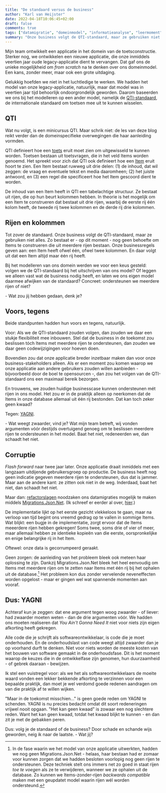 ```yaml
---
title: "De standaard versus de business"
author: "Karl van Heijster"
date: 2022-04-18T10:06:45+02:00
draft: false
comments: true
tags: ["datamigratie", "domeinmodel", "informatieanalyse", "leermoment", "modelleren", "productieverstoring", "refactoren", "software ontwikkelen", "waarde", "YAGNI"]
summary: "Onze business volgt de QTI-standaard, maar ze gebruiken niet alles. Zo bestaat er - op dit moment - nog geen behoefte om Items te construeren die uit meerdere rijen bestaan. Bij het modelleren van ons domein werden we voor een keus gesteld: volgen we de QTI-standaard bij het uitschrijven van ons model? Of leggen we alleen vast wat de business nodig heeft, en laten we ons eigen model daarmee afwijken van de standaard? Concreet: ondersteunen we meerdere rijen of niet? "
---
```


Mijn team ontwikkelt een applicatie in het domein van de toetsconstructie. Sterker nog, we ontwikkelen een nieuwe applicatie, die onze inmiddels veertien jaar oude legacy-applicatie dient te vervangen. Dat gaf ons de unieke mogelijkheid om *from scratch* na te denken over ons domeinmodel. Een kans, zonder meer, maar ook een grote uitdaging.


Gelukkig hoefden we niet in het luchtledige te werken. We hadden het model van onze legacy-applicatie, natuurlijk, maar dat model was in veertien jaar tijd behoorlijk ondoorgrondelijk geworden. Daarom baseerden we ons bij het modelleren op een ander model, namelijk de [QTI-standaard](https://en.wikipedia.org/wiki/QTI), de internationale standaard om toetsen mee uit te kunnen wisselen.


## QTI


Wat nu volgt, is een minicursus QTI. Maar schrik niet: de les van deze blog reikt verder dan de domeinspecifieke overwegingen die haar aanleiding vormden.


QTI definieert hoe een [toets](http://www.imsglobal.org/spec/qti/v3p0/guide#h.wdhut6r9sqwp) eruit moet zien om uitgewisseld te kunnen worden. Toetsen bestaan uit toetsvragen, die in het veld Items worden genoemd. Het spreekt voor zich dat QTI ook definieert hoe een [Item](http://www.imsglobal.org/spec/qti/v3p0/guide#h.w7rp6is7v7fd) eruit hoort te zien. Een Item bestaat ruwweg uit drie delen: (1) de inhoud, dat wil zeggen: de vraag en eventuele tekst en media daaromheen; (2) het juiste antwoord, en (3) een regel die specificeert hoe het Item gescoord dient te worden.  


De inhoud van een Item heeft in QTI een tabelachtige structuur. Ze bestaat uit rijen, die op hun beurt kolommen hebben. In theorie is het mogelijk om een Item te construeren dat bestaat uit drie rijen, waarbij de eerste rij één kolom heeft, de tweede rij twee kolommen en de derde rij drie kolommen.


## Rijen en kolommen


Tot zover de standaard. Onze business volgt de QTI-standaard, maar ze gebruiken niet alles. Zo bestaat er - op dit moment - nog geen behoefte om Items te construeren die uit meerdere rijen bestaan. Onze businessregels geven aan: een Item heeft ofwel één, ofwel twee kolommen. En daar volgt uit dat een Item altijd maar één rij heeft.


Bij het modelleren van ons domein werden we voor een keus gesteld: volgen we de QTI-standaard bij het uitschrijven van ons model? Of leggen we alleen vast wat de business nodig heeft, en laten we ons eigen model daarmee afwijken van de standaard? Concreet: ondersteunen we meerdere rijen of niet? 


\- Wat zou jij hebben gedaan, denk je?


## Voors, tegens


Beide standpunten hadden hun voors en tegens, natuurlijk. 


Voor: Als we de QTI-standaard zouden volgen, dan zouden we daar een stukje flexibiliteit mee inbouwen. Stel dat de business in de toekomst zou beslissen tóch Items met meerdere rijen te ondersteunen, dan zouden we daar geen codewijzigingen voor hoeven doen.


Bovendien zou dat onze applicatie breder inzetbaar maken dan voor onze business-stakeholders alleen. Als er een moment zou komen waarop we onze applicatie aan andere gebruikers zouden willen aanbieden - bijvoorbeeld door de boel te opensourcen -, dan zou het volgen van de QTI-standaard ons een maximaal bereik bezorgen.


En trouwens, we zouden huidige businesscase kunnen ondersteunen mét rijen in ons model. Het zou er in de praktijk alleen op neerkomen dat de Items in onze database allemaal uit één rij bestonden. Dat kan toch zeker geen kwaad?


Tegen: [YAGNI](https://martinfowler.com/bliki/Yagni.html).


\- Wat weegt zwaarder, vind je? Wat mijn team betreft, wij vonden argumenten vóór destijds overtuigend genoeg om te beslissen meerdere rijen te ondersteunen in het model. Baat het niet, redeneerden we, dan schaadt het niet.


## Corruptie


*Flash forward* naar twee jaar later. Onze applicatie draait inmiddels met een langzaam uitdijende gebruikersgroep op productie. De business heeft nog geen indicatie gegeven meerdere rijen te ondersteunen, dus dat is jammer. Maar aan de andere kant: ze zitten ook niet in de weg. Inderdaad, baat het niet, dan schaadt het niet.


Maar dan: [refactorslagen](/blog/22/03/de-noodzaak-van-refactoren/) noodzaken ons datamigraties mogelijk te maken middels [Migrations.Json.Net](https://github.com/Weingartner/Migrations.Json.Net). (Ik schreef er eerder al over, [hier](/blog/21/09/stapje-voor-stapje-data-migreren/).) 


De implementatie lijkt op het eerste gezicht vlekkeloos te gaan, maar na verloop van tijd begint ons vreemd gedrag op te vallen in sommige Items. Wat blijkt: een bugje in de implementatie, zorgt ervoor dat de Items meeerdere rijen hebben gekregen! Soms twee, soms drie of vier of meer, maar allemaal hebben ze identieke kopieën van die eerste, oorspronkelijke en enige belangrijke rij in het Item.


Oftewel: onze data is gecorrumpeerd geraakt.


Geen zorgen: de aanleiding van het probleem bleek ook meteen haar oplossing te zijn. Dankzij Migrations.Json.Net bleek het heel eenvoudig om Items met meerdere rijen om te zetten naar Items met één rij bij het ophalen uit de database.[^1] Het probleem kon dus zonder vervelende neveneffecten worden opgelost - maar er gingen wel wat spannende momenten aan vooraf.


## Dus: YAGNI


Achteraf kun je zeggen: dat ene argument tegen woog zwaarder - of liever: had zwaarder moeten weten - dan de drie argumenten vóór. We hadden ons moeten realiseren dat *You Ain't Gonna Need It* niet voor niets zijn eigen afkorting heeft gekregen.


Alle code die je schrijft als softwareontwikkelaar, is code die je moet onderhouden. En de onderhoudslast van code weegt altijd zwaarder dan je op voorhand durft te denken. Niet voor niets worden de meeste kosten van het bouwen van software gemaakt in de onderhoudsfase. Dit is het moment waarop de keuzes die in de ontwikkelfase zijn genomen, hun duurzaamheid - of gebrek daaraan - bewijzen.


Ik stel een vuistregel voor: als we het als softwareontwikkelaars de moeite waard vonden een lekker bekkende afkorting te verzinnen voor een bepaalde praktijk, dan moet je wel verdomd goede redenen aandragen om van die praktijk af te willen wijken.


"Maar in de toekomst misschien..." is geen goede reden om YAGNI te schenden. YAGNI is nu precies bedacht omdat dit soort redeneringen vrijwel nooit opgaan. "Het kan geen kwaad" is zowaar een nog slechtere reden. Want het kan geen kwaad, totdat het kwaad blijkt te kunnen - en dan zit je met de gebakken peren. 


Dus: volg je de standaard of de business? Door schade en schande wijs geworden, neig ik naar de laatste. - Wat jij?


[^1]: In de fase waarin we het model van onze applicatie uitwerkten, hadden we nog geen Migrations.Json.Net - helaas, haar bestaan had er zomaar voor kunnen zorgen dat we hadden besloten voorlopig nog geen rijen te ondersteunen. Deze techniek stelt ons immers net zo goed in staat rijen *toe te voegen* als ze te verwijderen, wanneer we ze ophalen uit de database. Zo kunnen we Items-zonder-rijen *backwards compatible* maken met een geupdatet model waarin rijen wél worden ondersteund. 
